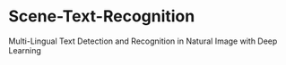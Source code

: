 # Scene-Text-Recognition
Multi-Lingual Text Detection and Recognition in Natural Image with Deep Learning
